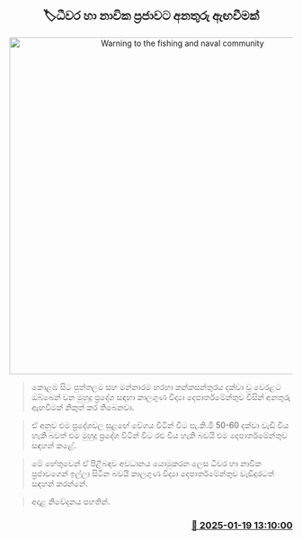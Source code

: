 <p align='center'><b><h2 align='center' title='Warning to the fishing and naval community'>🏷ධීවර හා නාවික ප්‍රජාවට අනතුරු ඇඟවීමක්</h2></b></p>
<p align='center'><img src='https://helakuru.sgp1.cdn.digitaloceanspaces.com/esana/images/lib/bort-85.jpg' width='600' alt='Warning to the fishing and naval community'></p>

> කොළඹ සිට පුත්තලම සහ මන්නාරම හරහා කන්කසන්තුරය දක්වා වූ වෙරළට ඔබ්බෙන් වන මුහුදු ප්‍රදේශ සඳහා කාලගුණ විද්‍යා දෙපාර්තමේන්තුව විසින් අනතුරු ඇඟවීමක් නිකුත් කර තිබෙනවා.

> ඒ අනුව එම ප්‍රදේශවල සුළඟේ වේගය විටින් විට පැ.කි.මී 50-60 දක්වා වැඩි විය හැකි බවත් එම මුහුදු ප්‍රදේශ විටින් විට රළු විය හැකි බවයි එම දෙපාර්තමේන්තුව සඳහන් කළේ.

> මේ හේතුවෙන් ඒ පිළිබඳව අවධානය යොමුකරන ලෙස ධීවර හා නාවික ප්‍රජාවගෙන් ඉල්ලා සිටින බවයි කාලගුණ විද්‍යා දෙපාර්තමේන්තුව වැඩිදුරටත් සඳහන් කරන්නේ.

> අදාළ නිවේදනය පහතින්. 



<h3 align='right'><a href='https://www.helakuru.lk/esana/p/106692/'>📅 2025-01-19 13:10:00</a></h3>
